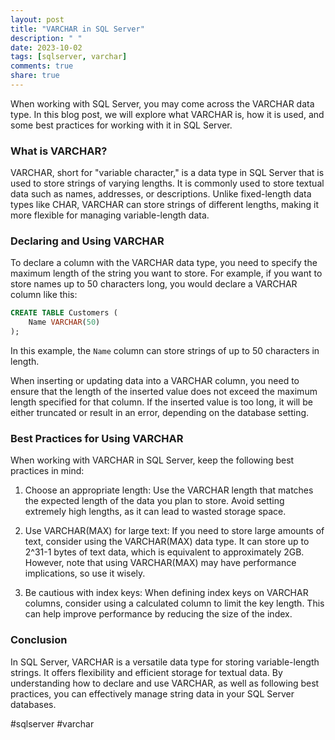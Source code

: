 ```yaml
---
layout: post
title: "VARCHAR in SQL Server"
description: " "
date: 2023-10-02
tags: [sqlserver, varchar]
comments: true
share: true
---
```


When working with SQL Server, you may come across the VARCHAR data type. In this blog post, we will explore what VARCHAR is, how it is used, and some best practices for working with it in SQL Server.

### What is VARCHAR?

VARCHAR, short for "variable character," is a data type in SQL Server that is used to store strings of varying lengths. It is commonly used to store textual data such as names, addresses, or descriptions. Unlike fixed-length data types like CHAR, VARCHAR can store strings of different lengths, making it more flexible for managing variable-length data.

### Declaring and Using VARCHAR

To declare a column with the VARCHAR data type, you need to specify the maximum length of the string you want to store. For example, if you want to store names up to 50 characters long, you would declare a VARCHAR column like this:

```sql
CREATE TABLE Customers (
    Name VARCHAR(50)
);
```

In this example, the `Name` column can store strings of up to 50 characters in length.

When inserting or updating data into a VARCHAR column, you need to ensure that the length of the inserted value does not exceed the maximum length specified for that column. If the inserted value is too long, it will be either truncated or result in an error, depending on the database setting.

### Best Practices for Using VARCHAR

When working with VARCHAR in SQL Server, keep the following best practices in mind:

1. Choose an appropriate length: Use the VARCHAR length that matches the expected length of the data you plan to store. Avoid setting extremely high lengths, as it can lead to wasted storage space.

2. Use VARCHAR(MAX) for large text: If you need to store large amounts of text, consider using the VARCHAR(MAX) data type. It can store up to 2^31-1 bytes of text data, which is equivalent to approximately 2GB. However, note that using VARCHAR(MAX) may have performance implications, so use it wisely.

3. Be cautious with index keys: When defining index keys on VARCHAR columns, consider using a calculated column to limit the key length. This can help improve performance by reducing the size of the index.

### Conclusion

In SQL Server, VARCHAR is a versatile data type for storing variable-length strings. It offers flexibility and efficient storage for textual data. By understanding how to declare and use VARCHAR, as well as following best practices, you can effectively manage string data in your SQL Server databases.

#sqlserver #varchar